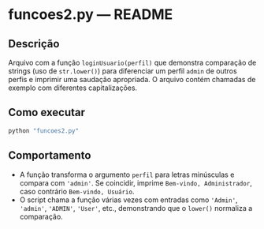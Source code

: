 # funcoes2.py — README

Descrição
--------
Arquivo com a função `loginUsuario(perfil)` que demonstra comparação de strings (uso de `str.lower()`) para diferenciar um perfil `admin` de outros perfis e imprimir uma saudação apropriada. O arquivo contém chamadas de exemplo com diferentes capitalizações.

Como executar
---------------
```powershell
python "funcoes2.py"
```

Comportamento
-------------
- A função transforma o argumento `perfil` para letras minúsculas e compara com `'admin'`. Se coincidir, imprime `Bem-vindo, Administrador`, caso contrário `Bem-vindo, Usuário`.
- O script chama a função várias vezes com entradas como `'Admin'`, `'admin'`, `'ADMIN'`, `'User'`, etc., demonstrando que o `lower()` normaliza a comparação.

